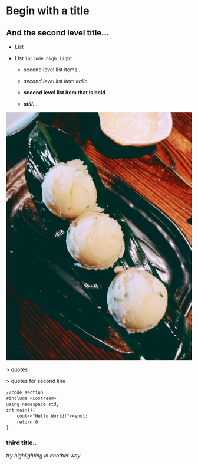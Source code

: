 <!-- 
.. title: Markdown Testing
.. slug: markdown-testing
.. date: 2015-03-19 10:46:36 UTC+08:00
.. tags: Markdown
.. category: Other
.. link: http://adward-r.me
.. description: This is a description~
.. type: text
-->

# Begin with a title
## And the second level title...

 - List
	 
 - List `include high light`
	 
	- second level list items..
			 
	- *second level list item italic*
			 
	- **second level list item that is bold**
			 
	- ***still...***
			 
 <!-- TEASER_END -->
 
 ![Alt Text][image-1]
 
 
 \> quotes

 \> quotes for second line

	//code section
	#include <iostream>
	using namespace std;
	int main(){
	    cout<<"Hello World!"<<endl;
	    return 0;
	}
 
 
### third title..

_try highlighting in another way_

[image-1]:	../post3_img/img2.jpg